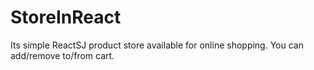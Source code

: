 # StoreInReact
Its simple ReactSJ product store available for online shopping. You can add/remove to/from cart.
